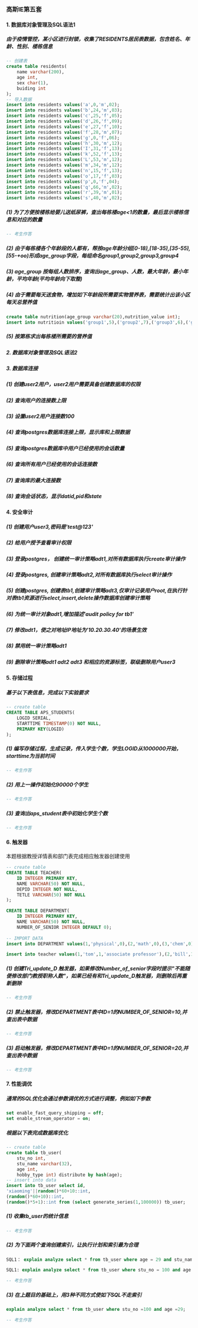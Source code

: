 ### 高斯IE第五套

#### 1. 数据库对象管理及SQL语法1

##### 	由于疫情管控，某小区进行封锁，收集了RESIDENTS居民表数据，包含姓名、年龄、性别、楼栋信息

```sql
-- 创建表
create table residents(
    name varchar(200),
    age int,
    sex char(1),
    buiding int
);
-- 导入数据 
insert into residents values('a',0,'m',02);
insert into residents values('b',24,'m',03);
insert into residents values('c',25,'f',05);
insert into residents values('d',26,'f',09);
insert into residents values('e',27,'f',10);
insert into residents values('f',28,'m',07);
insert into residents values('g',0,'f',06);
insert into residents values('h',30,'m',12);
insert into residents values('I',31,'f',13);
insert into residents values('k',52,'f',13);
insert into residents values('L',53,'m',12);
insert into residents values('m',34,'m',12);
insert into residents values('n',15,'f',13);
insert into residents values('o',17,'f',03);
insert into residents values('p',0,'f',04);
insert into residents values('q',66,'m',02);
insert into residents values('r',39,'m',01);
insert into residents values('s',40,'m',02);
```

#####  (1) 为了方便按楼栋给婴儿送纸尿裤，查出每栋楼age<1的数量，最后显示楼栋信息和对应的数量 

```sql
-- 考生作答
```

##### (2) 由于每栋楼各个年龄段的人都有，帮按age年龄分组[0-18),[18-35),[35-55),[55-+oo)形成age_group字段，每组命名group1,group2,group3,group4

##### (3) age_group 按每组人数排序，查询出age_group、人数，最大年龄，最小年龄，平均年龄(平均年龄向下取整)

##### (4) 由于需要每天送食物，增加如下年龄段所需要实物营养表，需要统计出该小区每天总营养值 

```sql
create table nutrition(age_group varchar(20),nutrition_value int);
insert into nutritioin values('group1',5),('group2',7),('group3',6),('group4',5);
```

##### (5) 按第栋求出每栋楼所需要的营养值 

##### 2. 数据库对象管理及SQL语法2

##### 3. 数据库连接

##### (1) 创建user2用户，user2用户需要具备创建数据库的权限 

##### (2) 查询用户的连接数上限

##### (3) 设置user2用户连接数100

##### (4) 查询postgres数据库连接上限，显示库和上限数据

##### (5) 查询postgres数据库中用户已经使用的会话数量

##### (6) 查询所有用户已经使用的会话连接数

##### (7) 查询库的最大连接数

##### (8) 查询会话状态，显示datid,pid和state

#### 4. 安全审计

##### (1) 创建用户user3,密码是'test@123'

##### (2) 给用户授予查看审计权限

##### (3) 登录postgres， 创建统一审计策略adt1,对所有数据库执行create审计操作

##### (4) 登录postgres, 创建审计策略adt2,对所有数据库执行select审计操作

##### (5) 创建postgres, 创建表tb1,创建审计策略adt3,仅审计记录用户root,在执行针对表tb1资源进行select,insert,delete操作数据库创建审计策略

##### (6) 为统一审计对象adt1,增加描述'audit policy for tb1'

##### (7) 修改adt1，使之对地址IP地址为'10.20.30.40'的场景生效

##### (8) 禁用统一审计策略adt1

##### (9)  删除审计策略adt1 adt2 adt3 和相应的资源标签，联级删除用户user3

#### 5. 存储过程

##### 基于以下表信息，完成以下实验要求

```sql
-- create table
CREATE TABLE APS_STUDENTS(
	LOGID SERIAL,
    STARTTIME TIMESTAMP(0) NOT NULL,
    PRIMARY KEY(LOGID)
);
```

##### (1) 编写存储过程，生成记录，传入学生个数，学生LOGID从1000000开始，starttime为当前时间

```sql
-- 考生作答
```

##### (2) 用上一操作初始化90000个学生

```sql
-- 考生作答
```

##### (3) 查询出aps_student表中初始化学生个数

```sql
-- 考生作答
```

#### 6. 触发器

本题根据教授详情表和部门表完成相应触发器创建使用

```sql
-- create table 
CREATE TABLE TEACHER(
	ID INTEGER PRIMARY KEY,
    NAME VARCHAR(50) NOT NULL,
    DEPID INTEGER NOT NULL,
    TETLE VARCHAR(50) NOT NULL
);

CREATE TABLE DEPARTMENT(
	ID INTEGER PRIMARY KEY,
    NAME VARCHAR(50) NOT NULL,
    NUMBER_OF_SENIOR INTEGER DEFAULT 0);
    
-- IMPORT DATA
insert into DEPARTMENT values(1,'physical',0),(2,'math',0),(3,'chem',0);

insert into teacher values(1,'tom',1,'associate professor'),(2,'bill',1,'professor'),(11,'eiston',3,'associate professor');
```

##### (1) 创建Tri_update_D 触发器，如果修改Number_of_senior字段时提示"不能随便修改部门教授职称人数"，如果已经有和Tri_update_D触发器，则删除后再重新删除

```sql
-- 考生作答
```

##### (2) 禁止触发器，修改DEPARTMENT表中ID=1的NUMBER_OF_SENIOR=10,并查出表中数据

```sql
-- 考生作答
```

##### (3) 启动触发器，修改DEPARTMENT表中ID=1的NUMBER_OF_SENIOR=20,并查出表中数据

```sql
-- 考生作答
```

#### 7. 性能调优

##### 通常的SQL优化会通过参数调优的方式进行调整，例如如下参数

```sql
set enable_fast_query_shipping = off;
set enable_stream_operator = on;
```

##### 根据以下表完成数据库优化

```sql
-- create table
create table tb_user(
    stu_no int,
    stu_name varchar(32),
    age int,
    hobby_type int) distribute by hash(age);
-- insert into data
insert into tb_user select id, 
'xiaoming'||random()*60+10::int,
(random()*60+10)::int,
(random()*5+1)::int from (select generate_series(1,100000)) tb_user;
```

#####  (1) 收集tb_user的统计信息

```sql
-- 考生作答
```

##### (2) 为下面两个查询创建索引，让执行计划和索引最为合理

```sql
SQL1： explain analyze select * from tb_user where age = 29 and stu_name = 'xiaoming';

SQL1: explain analyze select * from tb_user where stu_no = 100 and age = 29;
```

```sql
-- 考生作答
```

##### (3) 在上题目的基础上，用3种不同方式使如下SQL不走索引

```sql
explain analyze select * from tb_user where stu_no =100 and age =29;
```

```sql
-- 考生作答
```



